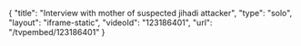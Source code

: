 {
    "title": "Interview with mother of suspected jihadi attacker",
    "type": "solo",
    "layout": "iframe-static",
    "videoId": "123186401",
    "url": "\/tvpembed\/123186401"
}